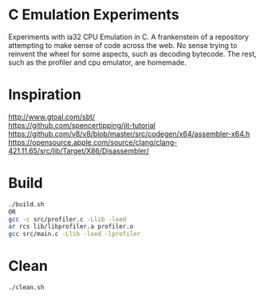 # C Emulation Experiments

Experiments with ia32 CPU Emulation in C. A frankenstein of a repository attempting to make sense of code across the web. No sense trying to reinvent the wheel for some aspects, such as decoding bytecode. The rest, such as the profiler and cpu emulator, are homemade.

# Inspiration
http://www.gtoal.com/sbt/  
https://github.com/spencertipping/jit-tutorial  
https://github.com/v8/v8/blob/master/src/codegen/x64/assembler-x64.h  
https://opensource.apple.com/source/clang/clang-421.11.65/src/lib/Target/X86/Disassembler/  

# Build
```bash
./build.sh
OR
gcc -c src/profiler.c -Llib -lxed
ar rcs lib/libprofiler.a profiler.o
gcc src/main.c -Llib -lxed -lprofiler
```

# Clean
```bash
./clean.sh
```